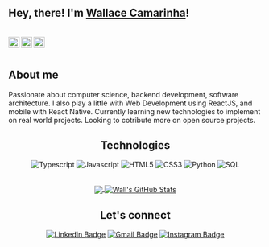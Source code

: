 ## Hey, there! I'm <a href="https://www.linkedin.com/in/wallace-camarinha/">Wallace Camarinha</a>!

<br/>

<div align="center">
<a href="https://www.linkedin.com/in/wallace-camarinha/">
  <img align="left" alt="Wall's Linkdein" width="22px" src="https://cdn.jsdelivr.net/npm/simple-icons@v3/icons/linkedin.svg"/>
</a> 
<a href="https://github.com/wallace-camarinha"> 
  <img align="left" alt="Wall's Github" width="22px" src="https://cdn.jsdelivr.net/npm/simple-icons@v3/icons/github.svg" />
</a> 
<a href="https://www.instagram.com/wallbsp/">
  <img align="left" alt="Wall's Instagram" width="22px" src="https://cdn.jsdelivr.net/npm/simple-icons@v3/icons/instagram.svg" />
</a> 
</div>

<br/>
<br/>

## About me
  Passionate about computer science, backend development, software architecture. I also play a little with Web Development using ReactJS, and mobile with React Native. Currently learning new technologies to implement on real world projects.
  Looking to cotribute more on open source projects.

<div align="center">

## Technologies

![Typescript](https://img.shields.io/badge/-Typescript-000000?style=flat&logo=typescript)
![Javascript](https://img.shields.io/badge/-Javascript-000000?style=flat&logo=javascript)
![HTML5](https://img.shields.io/badge/-HTML5-000000?style=flat&logo=html5)
![CSS3](https://img.shields.io/badge/-CSS-000000?style=flat&logo=css3)
![Python](https://img.shields.io/badge/-Python-000000?style=flat&logo=python)
![SQL](https://img.shields.io/badge/-SQL-000000?style=flat&logo=mysql)

</div>

<br>

<div align="center">
  <a href="https://github.com/wallace-camarinha">
    <img align="center" src="https://github-readme-stats.vercel.app/api/top-langs/?username=wallace-camarinha&theme=radical"/>
  </a>
  <a href="https://github.com/wallace-camarinha">
    <img align="center" src="https://github-readme-stats.vercel.app/api?username=wallace-camarinha&&show_icons=true&theme=radical&line_height=27&v=5" alt="Wall's GitHub Stats" />
  </a>
</div>

<div align="center">

##  Let's connect
[![Linkedin Badge](https://img.shields.io/badge/-Wall-blue?style=flat-square&logo=Linkedin&logoColor=white&link=https://www.linkedin.com/in/wallace-camarinha/)](https://www.linkedin.com/in/wallace-camarinha/) [![Gmail Badge](https://img.shields.io/badge/-wallace.camarinha@gmail.com-c14438?style=flat-square&logo=Gmail&logoColor=white&link=mailto:wallace.camarinha@gmail.com)](mailto:wallace.camarinha@gmail.com) [![Instagram Badge](https://img.shields.io/badge/-@Wall-e4405f?style=flat-square&labelColor=f94877&logo=instagram&logoColor=white&link=https://www.instagram.com/wallbsp/)](https://www.instagram.com/wallbsp/)

</div>
